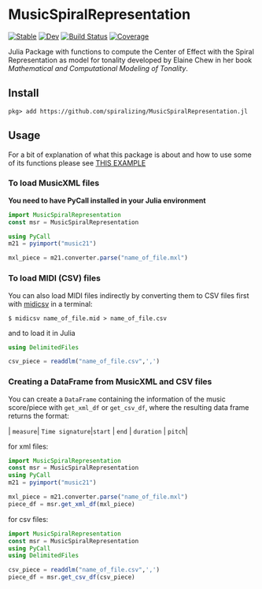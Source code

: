 # MusicSpiralRepresentation

[![Stable](https://img.shields.io/badge/docs-stable-blue.svg)](https://spiralizing.github.io/MusicSpiralRepresentation.jl/stable/)
[![Dev](https://img.shields.io/badge/docs-dev-blue.svg)](https://spiralizing.github.io/MusicSpiralRepresentation.jl/dev/)
[![Build Status](https://github.com/spiralizing/MusicSpiralRepresentation.jl/actions/workflows/CI.yml/badge.svg?branch=main)](https://github.com/spiralizing/MusicSpiralRepresentation.jl/actions/workflows/CI.yml?query=branch%3Amain)
[![Coverage](https://codecov.io/gh/spiralizing/MusicSpiralRepresentation.jl/branch/main/graph/badge.svg)](https://codecov.io/gh/spiralizing/MusicSpiralRepresentation.jl)

Julia Package with functions to compute the Center of Effect with the Spiral Representation as model for tonality developed by Elaine Chew in her book *Mathematical and Computational Modeling of Tonality*.

## Install

```julia-repl
pkg> add https://github.com/spiralizing/MusicSpiralRepresentation.jl

```

## Usage
For a bit of explanation of what this package is about and how to use some of its functions please see [THIS EXAMPLE](https://spiralizing.github.io/DSEntries/CenterOfEffect/)

### To load MusicXML files 
**You need to have PyCall installed in your Julia environment**

```julia
import MusicSpiralRepresentation
const msr = MusicSpiralRepresentation

using PyCall
m21 = pyimport("music21")

mxl_piece = m21.converter.parse("name_of_file.mxl")
```

### To load MIDI (CSV) files

You can also load MIDI files indirectly by converting them to CSV files first with [midicsv](https://www.fourmilab.ch/webtools/midicsv/) in a terminal:

```
$ midicsv name_of_file.mid > name_of_file.csv 
```

and to load it in Julia

```julia
using DelimitedFiles

csv_piece = readdlm("name_of_file.csv",',')

```

### Creating a DataFrame from MusicXML and CSV files

You can create a `DataFrame` containing the information of the music score/piece with `get_xml_df` or `get_csv_df`, where the resulting data frame returns the format:

| `measure`| `Time signature`|`start` | `end` | `duration` | `pitch`| 

for xml files:

```julia
import MusicSpiralRepresentation
const msr = MusicSpiralRepresentation
using PyCall
m21 = pyimport("music21")

mxl_piece = m21.converter.parse("name_of_file.mxl")
piece_df = msr.get_xml_df(mxl_piece)
```

for csv files:

```julia
import MusicSpiralRepresentation
const msr = MusicSpiralRepresentation
using PyCall
using DelimitedFiles

csv_piece = readdlm("name_of_file.csv",',')
piece_df = msr.get_csv_df(csv_piece)
```

